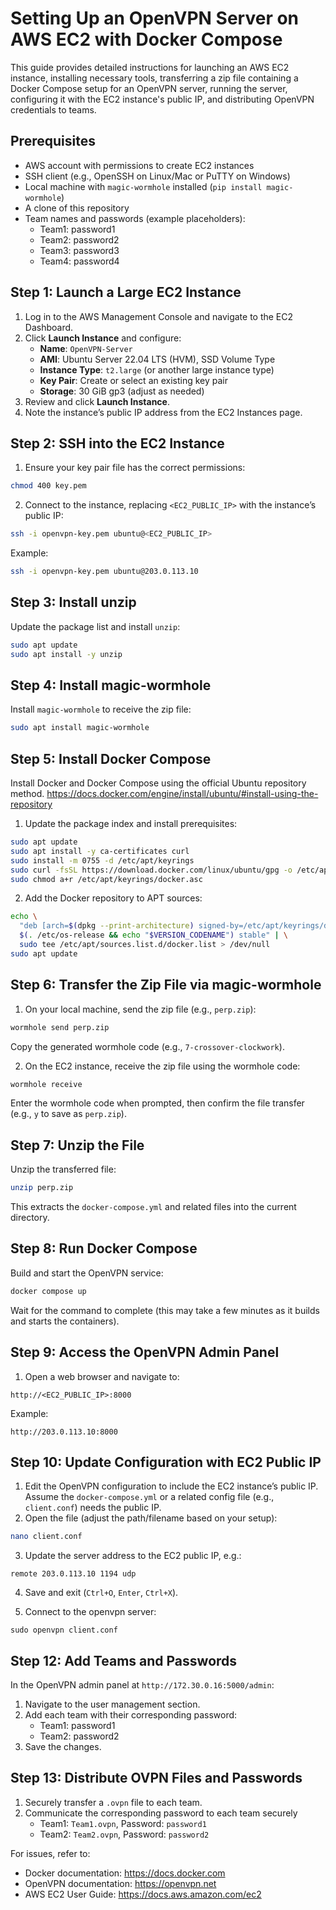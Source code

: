 # Setting Up an OpenVPN Server on AWS EC2 with Docker Compose

This guide provides detailed instructions for launching an AWS EC2 instance, installing necessary tools, transferring a zip file containing a Docker Compose setup for an OpenVPN server, running the server, configuring it with the EC2 instance's public IP, and distributing OpenVPN credentials to teams.

## Prerequisites
- AWS account with permissions to create EC2 instances
- SSH client (e.g., OpenSSH on Linux/Mac or PuTTY on Windows)
- Local machine with `magic-wormhole` installed (`pip install magic-wormhole`)
- A clone of this repository
- Team names and passwords (example placeholders):
  - Team1: password1
  - Team2: password2
  - Team3: password3
  - Team4: password4

## Step 1: Launch a Large EC2 Instance
1. Log in to the AWS Management Console and navigate to the EC2 Dashboard.
2. Click **Launch Instance** and configure:
   - **Name**: `OpenVPN-Server`
   - **AMI**: Ubuntu Server 22.04 LTS (HVM), SSD Volume Type
   - **Instance Type**: `t2.large` (or another large instance type)
   - **Key Pair**: Create or select an existing key pair
   - **Storage**: 30 GiB gp3 (adjust as needed)
3. Review and click **Launch Instance**.
4. Note the instance’s public IP address from the EC2 Instances page.

## Step 2: SSH into the EC2 Instance
1. Ensure your key pair file has the correct permissions:
```bash
chmod 400 key.pem
```
2. Connect to the instance, replacing `<EC2_PUBLIC_IP>` with the instance’s public IP:
```bash
ssh -i openvpn-key.pem ubuntu@<EC2_PUBLIC_IP>
```
Example:
```bash
ssh -i openvpn-key.pem ubuntu@203.0.113.10
```

## Step 3: Install unzip
Update the package list and install `unzip`:
```bash
sudo apt update
sudo apt install -y unzip
```

## Step 4: Install magic-wormhole
Install `magic-wormhole` to receive the zip file:
```bash
sudo apt install magic-wormhole
```

## Step 5: Install Docker Compose
Install Docker and Docker Compose using the official Ubuntu repository method.
https://docs.docker.com/engine/install/ubuntu/#install-using-the-repository
1. Update the package index and install prerequisites:
```bash
sudo apt update
sudo apt install -y ca-certificates curl
sudo install -m 0755 -d /etc/apt/keyrings
sudo curl -fsSL https://download.docker.com/linux/ubuntu/gpg -o /etc/apt/keyrings/docker.asc
sudo chmod a+r /etc/apt/keyrings/docker.asc
```

2. Add the Docker repository to APT sources:
```bash
echo \
  "deb [arch=$(dpkg --print-architecture) signed-by=/etc/apt/keyrings/docker.asc] https://download.docker.com/linux/ubuntu \
  $(. /etc/os-release && echo "$VERSION_CODENAME") stable" | \
  sudo tee /etc/apt/sources.list.d/docker.list > /dev/null
sudo apt update
```

## Step 6: Transfer the Zip File via magic-wormhole
1. On your local machine, send the zip file (e.g., `perp.zip`):
```bash
wormhole send perp.zip
```
Copy the generated wormhole code (e.g., `7-crossover-clockwork`).

2. On the EC2 instance, receive the zip file using the wormhole code:
```bash
wormhole receive
```
Enter the wormhole code when prompted, then confirm the file transfer (e.g., `y` to save as `perp.zip`).

## Step 7: Unzip the File
Unzip the transferred file:
```bash
unzip perp.zip
```
This extracts the `docker-compose.yml` and related files into the current directory.

## Step 8: Run Docker Compose
Build and start the OpenVPN service:
```bash
docker compose up
```
Wait for the command to complete (this may take a few minutes as it builds and starts the containers).

## Step 9: Access the OpenVPN Admin Panel
1. Open a web browser and navigate to:
```
http://<EC2_PUBLIC_IP>:8000
```
Example:
```
http://203.0.113.10:8000
```

## Step 10: Update Configuration with EC2 Public IP
1. Edit the OpenVPN configuration to include the EC2 instance’s public IP. Assume the `docker-compose.yml` or a related config file (e.g., `client.conf`) needs the public IP.
2. Open the file (adjust the path/filename based on your setup):
```bash
nano client.conf
```
3. Update the server address to the EC2 public IP, e.g.:
```
remote 203.0.113.10 1194 udp
```
4. Save and exit (`Ctrl+O`, `Enter`, `Ctrl+X`).

5. Connect to the openvpn server:
```
sudo openvpn client.conf
```

## Step 12: Add Teams and Passwords
In the OpenVPN admin panel at `http://172.30.0.16:5000/admin`:
1. Navigate to the user management section.
2. Add each team with their corresponding password:
   - Team1: password1
   - Team2: password2
3. Save the changes.

## Step 13: Distribute OVPN Files and Passwords
1. Securely transfer a `.ovpn` file to each team.
2. Communicate the corresponding password to each team securely
   - Team1: `Team1.ovpn`, Password: `password1`
   - Team2: `Team2.ovpn`, Password: `password2`

For issues, refer to:
- Docker documentation: https://docs.docker.com
- OpenVPN documentation: https://openvpn.net
- AWS EC2 User Guide: https://docs.aws.amazon.com/ec2
